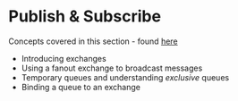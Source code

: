 # Publish & Subscribe

Concepts covered in this section - found [here](https://www.rabbitmq.com/tutorials/tutorial-three-python.html)

- Introducing exchanges
- Using a fanout exchange to broadcast messages
- Temporary queues and understanding _exclusive_ queues
- Binding a queue to an exchange
